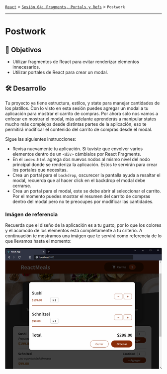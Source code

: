 [`React`](../../README.md) > [`Sesión 04: Fragments, Portals y Refs`](../Readme.md) > `Postwork`

---

# Postwork

## 🎯 Objetivos

- Utilizar fragmentos de React para evitar renderizar elementos innecesarios.
- Utilizar portales de React para crear un modal.

## 🛠 Desarrollo

Tu proyecto ya tiene estructura, estilos, y state para manejar cantidades de los platillos. Con lo visto en esta sesión puedes agregar un modal a tu aplicación para mostrar el carrito de compras. Por ahora sólo nos vamos a enfocar en mostrar el modal, más adelante aprenderás a manipular states mucho más complejos desde distintas partes de la aplicación, eso te permitirá modificar el contenido del carrito de compras desde el modal.

Sigue las siguientes instrucciones:

- Revisa nuevamente tu aplicación. Si tuviste que envolver varios elementos dentro de un `<div>` cámbialos por React Fragments.
- En el `index.html` agrega dos nuevos nodos al mismo nivel del nodo principal donde se renderiza la aplicación. Estos te servirán para crear los portales que necesitas.
- Crea un portal para el `backdrop`, oscurecer la pantalla ayuda a resaltar el modal, recuerda que al hacer click en el backdrop el modal debe cerrarse.
- Crea un portal para el modal, este se debe abrir al seleccionar el carrito. Por el momento puedes mostrar el resumen del carrito de compras dentro del modal pero no te preocupes por modificar las cantidades.

### Imágen de referencia

Recuerda que el diseño de la aplicación es a tu gusto, por lo que los colores y el acomodo de los elementos está completamente a tu criterio. A continuación te mostramos una imágen que te servirá como referencia de lo que llevamos hasta el momento:

![ReactMeals](./assets/react-meals-cart.png)
